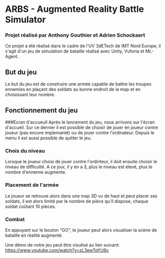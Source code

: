 # ARBS - Augmented Reality Battle Simulator
### Projet réalisé par Anthony Gouthier et Adrien Schockaert

Ce projet a été réalisé dans le cadre de l'UV 3dETech de IMT Nord Europe, il s'agit d'un jeu de simulation de bataille réalisé avec Unity, Vuforia et ML-Agent. 

## But du jeu 
Le but du jeu est de construire une armée capable de battre les troupes ennemies en plaçant des soldats au bonne endroit de la map et en choisissant leur nombre. 

## Fonctionnement du jeu
###Ecran d'accueuil
Après le lancement du jeu, nous arrivons sur l'écran d'accueil. Sur ce dernier il est possible de choisir de jouer en joueur contre joueur (pas encore implemanté) ou de jouer contre l'ordinateur. Depuis le menu il est aussi possible de quitter le jeu.
### Choix du niveau
Lorsque le joueur choisi de jouer contre l'ordinteur, il doit ensuite choisir le niveau de difficulté. A ce jour, il y en a 3, plus le niveau est élevé, plus le nombre d'ennemie augmente. 
### Placement de l'armée 
Le joueur se retrouve alors dans une map 3D vu de haut et peut placer ses soldats, il est alors limité par le nombre de pièce qu'il dispose, chaque soldat coûtant 10 pièces.
### Combat
En appuyant sur le bouton "GO", le joueur peut alors visualiser la scène de bataille en réalité augmenté.

Une démo de notre jeu peut être visulisé au lien suivant: 
https://www.youtube.com/watch?v=zL3ewTpYU6c



